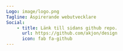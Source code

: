 ```yaml
---
Logo: image/logo.png
Tagline: Aspirerande webutvecklare
Social:
    - title: Länk till sidans github repo.
      url: https://github.com/akjon/design
      icon: fab fa-github
---
```

